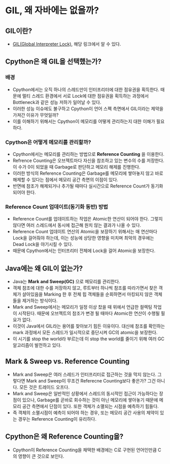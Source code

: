 # GIL, 왜 자바에는 없을까?
## GIL이란?
- [GIL(Global Interpreter Lock)](https://github.com/hgleeee/overall-study/blob/main/GIL(Global%20Interpreter%20Lock).md), 해당 링크에서 알 수 있다.

## Cpython은 왜 GIL을 선택했는가?

### 배경
- Cpython에서는 오직 하나의 스레드만이 인터프리터에 대한 점유권을 획득한다. 때문에 멀티 스레드 환경에서 서로 Lock에 대한 점유권을 획득하는 과정에서 Bottleneck과 같은 성능 저하가 일어날 수 있다.
- 이러한 성능 이슈에도 불구하고 Cpython이 언어 스펙 측면에서 GIL이라는 제약을 가져간 이유가 무엇일까?
- 이를 이해하기 위해서는 Cpython이 메모리를 어떻게 관리하는지 대한 이해가 필요하다.

### Cpython은 어떻게 메모리를 관리할까?
- Cpython에서는 메모리를 관리하는 방법으로 __Reference Counting__ 을 이용한다.
- Refrence Counting은 오브젝트마다 자신을 참조하고 있는 변수의 수를 저장한다. 이 수가 0이 되었을 때 Garbage로 판단하고 메모리 해제를 진행한다.
- 이러한 방식의 Reference Counting은 Garbage를 메모리에 쌓아놓지 않고 바로 해제할 수 있다는 점에서 메모리 공간 측면의 이점이 있다.
- 반면에 참조가 해제되거나 추가될 때마다 실시간으로 Reference Count가 동기화되어야 한다.

### Reference Count 업데이트(동기화 동반) 방법
- Reference Count를 업데이트하는 작업은 Atomic한 연산이 되어야 한다. 그렇지 않다면 여러 스레드에서 동시에 접근해 원치 않는 결과가 나올 수 있다.
- Reference Count 업데이트 연산의 Atomic을 보장하기 위해서는 매 연산마다 Lock을 걸어줘야 하는데, 이는 성능에 상당한 영향을 미치며 최악의 경우에는 Dead Lock을 야기시킬 수 있다.
- 때문에 Cpython에서는 인터프리터 전체에 Lock을 걸어 Atomic을 보장한다.

## Java에는 왜 GIL이 없는가?
- Java는 __Mark and Sweep(GC)__ 으로 메모리를 관리한다.
- 객체 참조에 대한 수를 저장하지 않고, 루트부터 하나씩 참조를 따라가면서 찾은 객체가 살아있음을 Marking 한 후 전체 힙 객체들을 순회하면서 마킹되지 않은 객체들을 제거하는 방식이다.
- Mark and Sweep에서는 메모리가 일정 이상 찼을 때 위에서 언급한 컬렉팅 작업이 시작된다. 때문에 오브젝트의 참조가 변경 될 때마다 Atomic한 연산이 수행될 필요가 없다.
- 이것이 Java에서 GIL라는 용어를 찾아보기 힘든 이유이다. 대신에 참조를 확인하는 mark 과정에서 모든 스레드가 일시적으로 중단시켜 GC의 atomic을 보장한다.
- 이 시기를 stop the world라 부르는데 이 stop the world를 줄이기 위해 여러 GC 알고리즘이 발전하고 있다.

## Mark & Sweep  vs.  Reference Counting
- Mark and Sweep은 여러 스레드가 인터프리터로 접근하는 것을 막지 않는다. 그렇다면 Mark and Sweep이 무조건 Referecne Counting보다 좋은가? 그건 아니다. 모든 것은 트레이드 오프다.
- Mark and Sweep은 일반적인 상황에서 스레드의 동시적인 접근이 가능하다는 장점이 있으나, Garbage를 곧바로 회수하는 것이 아닌 메모리에 쌓아놓기 때문에 메모리 공간 측면에서 단점이 있다. 또한 객체가 소멸되는 시점을 예측하기 힘들다.
- 즉 객체의 소멸시점이 예측이 되어야 하는 경우, 또는 메모리 공간 사용의 제약이 있는 경우는 Reference Counting이 유리하다.

## Cpython은 왜 Reference Counting을?
- Cpython이 Reference Counting을 채택한 배경에는 C로 구현된 언어인만큼 C의 영향이 큰 것으로 보인다.





